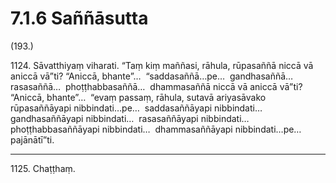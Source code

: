 

# 7.1.6 Saññāsutta




(193.)

1124\. Sāvatthiyaṃ viharati. “Taṃ kiṃ maññasi, rāhula, rūpasaññā niccā vā aniccā vā”ti? “Aniccā, bhante”…  “saddasaññā…pe…  gandhasaññā…  rasasaññā…  phoṭṭhabbasaññā…  dhammasaññā niccā vā aniccā vā”ti? “Aniccā, bhante”…  “evaṃ passaṃ, rāhula, sutavā ariyasāvako rūpasaññāyapi nibbindati…pe…  saddasaññāyapi nibbindati…  gandhasaññāyapi nibbindati…  rasasaññāyapi nibbindati…  phoṭṭhabbasaññāyapi nibbindati…  dhammasaññāyapi nibbindati…pe…  pajānātī”ti.

---

1125\. Chaṭṭhaṃ.





